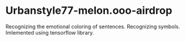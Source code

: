 # Urbanstyle77-melon.ooo-airdrop
Recognizing the emotional coloring of sentences. Recognizing symbols. Imlemented using tensorflow library.
